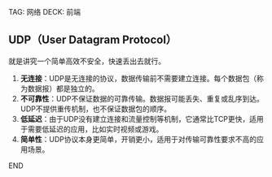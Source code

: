 TAG: 网络
DECK: 前端


## UDP（User Datagram Protocol）
就是讲究一个简单高效不安全，快速丢出去就行。

1. **无连接**：UDP是无连接的协议，数据传输前不需要建立连接。每个数据包（称为数据报）都是独立的。
2. **不可靠性**：UDP不保证数据的可靠传输。数据报可能丢失、重复或乱序到达。UDP不提供重传机制，也不保证数据包的顺序。
3. **低延迟**：由于UDP没有建立连接和流量控制等机制，它通常比TCP更快，适用于需要低延迟的应用，比如实时视频或游戏。
4. **简单性**：UDP协议本身更简单，开销更小，适用于对传输可靠性要求不高的应用场景。



END
<!--ID: 1726212720945-->
